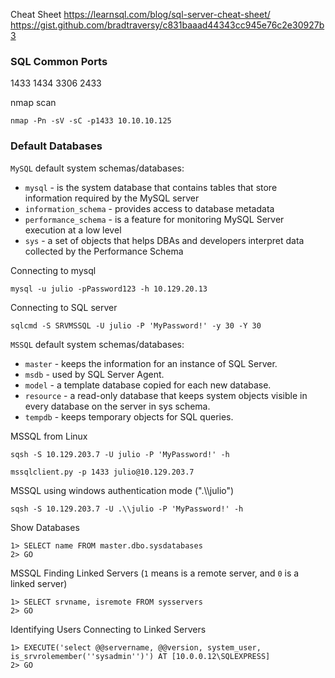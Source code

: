 
Cheat Sheet
https://learnsql.com/blog/sql-server-cheat-sheet/
https://gist.github.com/bradtraversy/c831baaad44343cc945e76c2e30927b3

### SQL Common Ports
1433
1434
3306
2433

nmap scan
```shell-session
nmap -Pn -sV -sC -p1433 10.10.10.125
```


### Default Databases

`MySQL` default system schemas/databases:

- `mysql` - is the system database that contains tables that store information required by the MySQL server
- `information_schema` - provides access to database metadata
- `performance_schema` - is a feature for monitoring MySQL Server execution at a low level
- `sys` - a set of objects that helps DBAs and developers interpret data collected by the Performance Schema


Connecting to mysql
```shell-session
mysql -u julio -pPassword123 -h 10.129.20.13
```

Connecting to SQL server
```cmd-session
sqlcmd -S SRVMSSQL -U julio -P 'MyPassword!' -y 30 -Y 30
```


`MSSQL` default system schemas/databases:

- `master` - keeps the information for an instance of SQL Server.
- `msdb` - used by SQL Server Agent.
- `model` - a template database copied for each new database.
- `resource` - a read-only database that keeps system objects visible in every database on the server in sys schema.
- `tempdb` - keeps temporary objects for SQL queries.


MSSQL from Linux
```shell-session
sqsh -S 10.129.203.7 -U julio -P 'MyPassword!' -h
```
```shell-session
mssqlclient.py -p 1433 julio@10.129.203.7 
```

MSSQL using windows authentication mode (".\\\\julio")
```shell-session
sqsh -S 10.129.203.7 -U .\\julio -P 'MyPassword!' -h
```

Show Databases
```cmd-session
1> SELECT name FROM master.dbo.sysdatabases
2> GO
```



MSSQL Finding Linked Servers (`1` means is a remote server, and `0` is a linked server)
```cmd-session
1> SELECT srvname, isremote FROM sysservers
2> GO
```

Identifying Users Connecting to Linked Servers
```cmd-session
1> EXECUTE('select @@servername, @@version, system_user, is_srvrolemember(''sysadmin'')') AT [10.0.0.12\SQLEXPRESS]
2> GO
```

